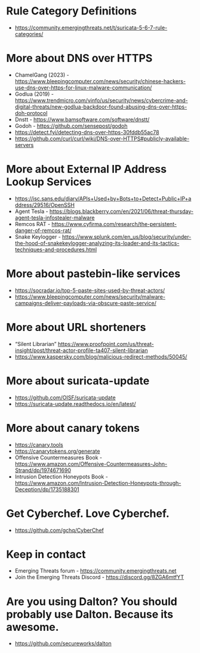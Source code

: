# Rule Category Definitions

 - https://community.emergingthreats.net/t/suricata-5-6-7-rule-categories/

# More about DNS over HTTPS

 - ChamelGang (2023) - https://www.bleepingcomputer.com/news/security/chinese-hackers-use-dns-over-https-for-linux-malware-communication/
 - Godlua (2019) - https://www.trendmicro.com/vinfo/us/security/news/cybercrime-and-digital-threats/new-godlua-backdoor-found-abusing-dns-over-https-doh-protocol
 - Dnstt - https://www.bamsoftware.com/software/dnstt/
 - Godoh - https://github.com/sensepost/godoh
 - https://detect.fyi/detecting-dns-over-https-30fddb55ac78
 - https://github.com/curl/curl/wiki/DNS-over-HTTPS#publicly-available-servers

# More about External IP Address Lookup Services

 - https://isc.sans.edu/diary/APIs+Used+by+Bots+to+Detect+Public+IP+address/29516/OpenSSH
 - Agent Tesla - https://blogs.blackberry.com/en/2021/06/threat-thursday-agent-tesla-infostealer-malware
 - Remcos RAT - https://www.cyfirma.com/research/the-persistent-danger-of-remcos-rat/
 - Snake Keylogger - https://www.splunk.com/en_us/blog/security/under-the-hood-of-snakekeylogger-analyzing-its-loader-and-its-tactics-techniques-and-procedures.html

# More about pastebin-like services

 - https://socradar.io/top-5-paste-sites-used-by-threat-actors/
 - https://www.bleepingcomputer.com/news/security/malware-campaigns-deliver-payloads-via-obscure-paste-service/

# More about URL shorteners

 - “Silent Librarian” https://www.proofpoint.com/us/threat-insight/post/threat-actor-profile-ta407-silent-librarian
 - https://www.kaspersky.com/blog/malicious-redirect-methods/50045/

# More about suricata-update

 - https://github.com/OISF/suricata-update
 - https://suricata-update.readthedocs.io/en/latest/
 
# More about canary tokens

 - https://canary.tools
 - https://canarytokens.org/generate
 - Offensive Countermeasures Book - https://www.amazon.com/Offensive-Countermeasures-John-Strand/dp/1974671690
 - Intrusion Detection Honeypots Book - https://www.amazon.com/Intrusion-Detection-Honeypots-through-Deception/dp/1735188301

# Get Cyberchef. Love Cyberchef.

 - https://github.com/gchq/CyberChef
 
# Keep in contact

 - Emerging Threats forum - https://community.emergingthreats.net
 - Join the Emerging Threats Discord - https://discord.gg/8ZGA6mtfYT

# Are you using Dalton? You should probably use Dalton. Because its awesome.

 - https://github.com/secureworks/dalton
